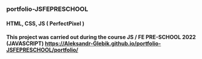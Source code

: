 ### portfolio-JSFEPRESCHOOL

#### HTML, CSS, JS ( PerfectPixel )

#### This project was carried out during the course JS / FE PRE-SCHOOL 2022 (JAVASCRIPT) https://Aleksandr-Glebik.github.io/portfolio-JSFEPRESCHOOL/portfolio/

